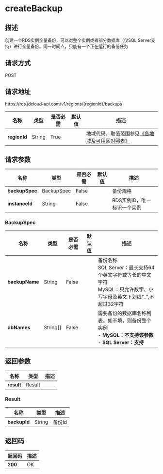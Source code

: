# createBackup


## 描述
创建一个RDS实例全量备份，可以对整个实例或者部分数据库（仅SQL Server支持）进行全量备份。同一时间点，只能有一个正在运行的备份任务

## 请求方式
POST

## 请求地址
https://rds.jdcloud-api.com/v1/regions/{regionId}/backups

|名称|类型|是否必需|默认值|描述|
|---|---|---|---|---|
|**regionId**|String|True| |地域代码，取值范围参见[《各地域及可用区对照表》](../Enum-Definitions/Regions-AZ.md)|

## 请求参数
|名称|类型|是否必需|默认值|描述|
|---|---|---|---|---|
|**backupSpec**|BackupSpec|False| |备份规格|
|**instanceId**|String|False| |RDS实例ID，唯一标识一个实例|

### BackupSpec
|名称|类型|是否必需|默认值|描述|
|---|---|---|---|---|
|**backupName**|String|False| |备份名称<br>SQL Server：最长支持64个英文字符或等长的中文字符<br>MySQL：只允许数字、小写字母及英文下划线“_”,不超过32字符|
|**dbNames**|String[]|False| |需要备份的数据库名称列表。如不填，则备份整个实例<br>- **MySQL：不支持该参数**<br>- **SQL Server：支持**|

## 返回参数
|名称|类型|描述|
|---|---|---|
|**result**|Result| |


### Result
|名称|类型|描述|
|---|---|---|
|**backupId**|String|备份Id|

## 返回码
|返回码|描述|
|---|---|
|**200**|OK|
